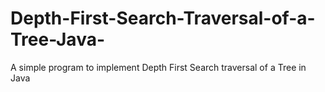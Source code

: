 # Depth-First-Search-Traversal-of-a-Tree-Java-
A simple program to implement Depth First Search traversal of a Tree in Java
